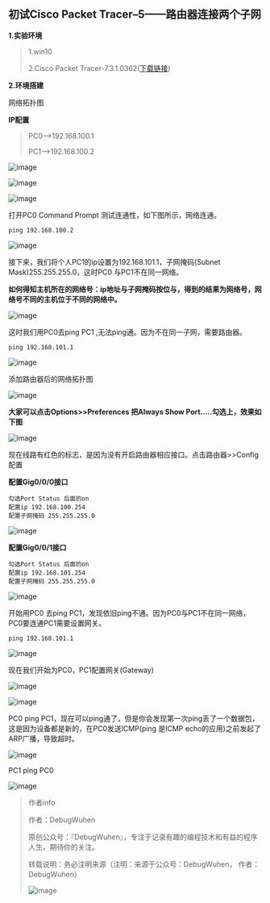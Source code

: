 ## 初试Cisco Packet Tracer–5——路由器连接两个子网

**1.实验环境**

>1.win10
>
>2.Cisco Packet Tracer-7.3.1.0362([下载链接](https://www.netacad.com/zh-hans/courses/packet-tracer/introduction-packet-tracer))

**2.环境搭建**

网络拓扑图

**IP配置**

>PC0-->192.168.100.1
>
>PC1-->192.168.100.2

![image](https://user-images.githubusercontent.com/48900845/112760955-707a7880-902b-11eb-86de-df9374176cb4.png)

![image](https://user-images.githubusercontent.com/48900845/112760962-74a69600-902b-11eb-9adb-7e2811284ee0.png)

![image](https://user-images.githubusercontent.com/48900845/112760967-7a03e080-902b-11eb-95cc-6112d025f145.png)


打开PC0 Command Prompt 测试连通性，如下图所示，网络连通。
```
ping 192.168.100.2
```

![image](https://user-images.githubusercontent.com/48900845/112760983-88ea9300-902b-11eb-9550-fe526a301222.png)

接下来，我们将个人PC1的ip设置为192.168.101.1，子网掩码(Subnet Mask)255.255.255.0，这时PC0 与PC1不在同一网络。

**如何得知主机所在的网络号：ip地址与子网掩码按位与，得到的结果为网络号，网络号不同的主机位于不同的网络中。**

![image](https://user-images.githubusercontent.com/48900845/112760994-9738af00-902b-11eb-918c-2861b87ee48d.png)

这时我们用PC0去ping PC1 ,无法ping通。因为不在同一子网，需要路由器。
```
ping 192.168.101.1
```

![image](https://user-images.githubusercontent.com/48900845/112761022-bdf6e580-902b-11eb-9a61-f6fc9a110f98.png)

添加路由器后的网络拓扑图

![image](https://user-images.githubusercontent.com/48900845/112761027-c51df380-902b-11eb-94f6-5f8b46a4de6a.png)


**大家可以点击Options>>Preferences 把Always Show Port.....勾选上，效果如下图**

![image](https://user-images.githubusercontent.com/48900845/112761042-d0711f00-902b-11eb-9f30-e2c4eff303b7.png)



现在线路有红色的标志，是因为没有开启路由器相应接口。点击路由器>>Config配置

**配置Gig0/0/0接口**
```
勾选Port Status 后面的on
配置ip 192.168.100.254
配置子网掩码 255.255.255.0
```

![image](https://user-images.githubusercontent.com/48900845/112761059-e54db280-902b-11eb-89a2-8a908de108ae.png)

**配置Gig0/0/1接口**
```
勾选Port Status 后面的on
配置ip 192.168.101.254
配置子网掩码 255.255.255.0
```

![image](https://user-images.githubusercontent.com/48900845/112761064-eed71a80-902b-11eb-98b3-d453a929b3a0.png)

开始用PC0 去ping PC1，发现依旧ping不通。因为PC0与PC1不在同一网络，PC0要连通PC1需要设置网关。
```
ping 192.168.101.1
```

![image](https://user-images.githubusercontent.com/48900845/112761072-f7c7ec00-902b-11eb-80c2-81bc969f5406.png)


现在我们开始为PC0，PC1配置网关(Gateway)

![image](https://user-images.githubusercontent.com/48900845/112761087-01e9ea80-902c-11eb-96cd-4c9e39e34167.png)

![image](https://user-images.githubusercontent.com/48900845/112761089-06160800-902c-11eb-9d84-9fb88b4ceb61.png)

PC0 ping PC1，现在可以ping通了，但是你会发现第一次ping丢了一个数据包，这是因为设备都是新的，在PC0发送ICMP(ping 是ICMP echo的应用)之前发起了ARP广播，导致超时。

![image](https://user-images.githubusercontent.com/48900845/112761094-0f06d980-902c-11eb-9cd0-ca04159d0770.png)

PC1 ping PC0

![image](https://user-images.githubusercontent.com/48900845/112761104-1e862280-902c-11eb-91de-1282cfa46db5.png)



>作者info
>
>作者：DebugWuhen
>
>原创公众号：『DebugWuhen』，专注于记录有趣的编程技术和有益的程序人生，期待你的关注。
>
>转载说明：务必注明来源（注明：来源于公众号：DebugWuhen， 作者：DebugWuhen）
>
>![image](https://user-images.githubusercontent.com/48900845/112752163-3b0e6480-9004-11eb-899d-66ddef749c2b.png)
